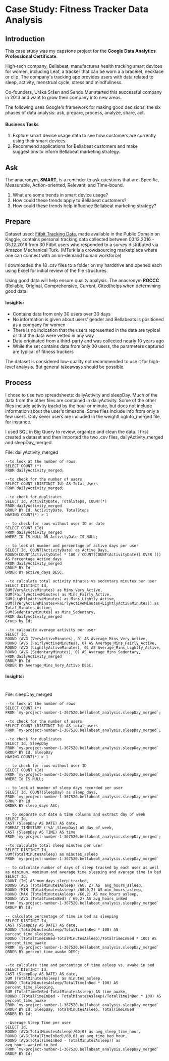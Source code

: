 # Case Study: Fitness Tracker Data Analysis 

## Introduction
This case study was my capstone project for the **Google Data Analytics Professional Certificate**.

High-tech company, Bellabeat, manufactures health tracking smart devices for women, including Leaf, a tracker that can be worn a a bracelet, necklace or clip. The company's tracking app provides users with data related to sleep, activity, menstrual cycle, stress and mindfullness.

Co-founders, Urška Sršen and Sando Mur started this successful company in 2013 and want to grow their company into new areas. 

The following uses Google's framework for making good decisions, the six phases of data analysis: ask, prepare, process, analyze, share, act.


#### Business Tasks
1. Explore smart device usage data to see how customers are currently using their smart devices.
2. Recommend applications for Bellabeat customers and make suggestions to inform Bellabeat marketing strategy.


## Ask
The anacronym, **SMART**, is a reminder to ask questions that are: Specific, Measurable, Action-oriented, Relevant, and Time-bound.

 1. What are some trends in smart device usage?
 2. How could these trends apply to Bellabeat customers?
 3. How could these trends help influence Bellabeat marketing strategy?

## Prepare
Dataset used: [Fitbit Tracking Data](https://www.kaggle.com/datasets/arashnic/fitbit), made available in the Public Domain on Kaggle, contains personal tracking data collected between 03.12.2016 - 05.12.2016 from 30 Fitbit users who responded to a survey distributed via Amazon Mechanical Turk. (MTurk is a crowdsourcing marketplace where one can connect with an on-demand human workforce)

I downloaded the 18 .csv files to a folder on my harddrive and opened each using Excel for initial review of the file structures. 

Using good data will help ensure quality analysis. The anacronym **ROCCC** (Reliable, Original, Comprehensive, Current, Cited)helps when determining good data. 

#### Insights:
- Contains data from only 30 users over 30 days
- No information is given about users' gender and Bellabeats is positioned as a company for women
- There is no indication that the users represented in the data are typical or that the data were vetted in any way
- Data originated from a third-party and was collected nearly 10 years ago
- While the set contains data from only 30 users, the parameters captured are typical of fitness trackers

The dataset is considered low-quality not recommended to use it for high-level analysis. But general takeaways should be possible.


## Process
I chose to use two spreadsheets: dailyActivity and sleepDay. Much of the data from the other files are contained in dailyActivity. Some of the other files include activity trackd by the hour or minute, but does not include information about the user's timezone. Some files include info from only a few users. Only sever users are included in the weightLogInfo_merged file, for instance.

I used SQL in Big Query to review, organize and clean the data. I first created a dataset and then imported the two .csv files,  dailyActivity_merged and sleepDay_merged. 

File:  dailyActivity_merged
```
--to look at the number of rows
SELECT COUNT (*)
FROM dailyActivity_merged;

--to check for the number of users
SELECT COUNT (DISTINCT Id) AS Total_Users
FROM dailyActivity_merged;

--to check for duplicates
SELECT Id, ActivityDate, TotalSteps, COUNT(*)
FROM dailyActivity_merged
GROUP BY Id, ActivityDate, TotalSteps
HAVING COUNT(*) > 1

-- to check for rows without user ID or date
SELECT COUNT (Id)
FROM dailyActivity_merged
WHERE ID IS NULL OR ActivityDate IS NULL;

-- to look at number and percentage of active days per user
SELECT Id, COUNT(ActivityDate) as Active_Days, 
ROUND(COUNT(ActivityDate) * 100 / COUNT(COUNT(ActivityDate)) OVER ()) AS Percentage_Active_days
FROM dailyActivity_merged
GROUP BY Id
ORDER BY active_days DESC;

--to calculate total activity minutes vs sedentary minutes per user
SELECT DISTINCT Id, 
SUM(VeryActiveMinutes) as Mins_Very_Active,
SUM(FairlyActiveMinutes) as Mins_Fairly_Active, 
SUM(LightlyActiveMinutes) as Mins_Lightly_Active,
SUM((VeryActiveMinutes+FairlyActiveMinutes+LightlyActiveMinutes)) as Total_Minutes_Active,
SUM(SedentaryMinutes) as Mins_Sedentary,
FROM dailyActivity_merged
Group by Id;

--to calcualte average activity per user
SELECT Id,
ROUND (AVG (VeryActiveMinutes), 0) AS Average_Mins_Very_Active,
ROUND (AVG (FairlyActiveMinutes), 0) AS Average_Mins_Fairly_Active, 
ROUND (AVG (LightlyActiveMinutes), 0) AS Average_Mins_Lightly_Active, 
ROUND (AVG (SedentaryMinutes), 0) AS Average_Mins_Sedentary,
FROM dailyActivity_merged
GROUP BY Id
ORDER BY Average_Mins_Very_Active DESC;

```

#### Insights:




#

File: sleepDay_merged

```
--to look at the number of rows
SELECT COUNT (*)
FROM `my-project-number-1-367520.bellabeat_analysis.sleepDay_merged`;

--to check for the number of users
SELECT COUNT (DISTINCT Id) AS total_users
FROM `my-project-number-1-367520.bellabeat_analysis.sleepDay_merged`;

--to check for duplicates
SELECT Id, SleepDay
FROM `my-project-number-1-367520.bellabeat_analysis.sleepDay_merged`
GROUP BY Id, SleepDay
HAVING COUNT(*) > 1

-- to check for rows without user ID
SELECT COUNT (Id)
FROM `my-project-number-1-367520.bellabeat_analysis.sleepDay_merged`
WHERE Id IS NULL;

-- to look at number of sleep days recorded per user
SELECT Id, COUNT(SleepDay) as sleep_days, 
FROM `my-project-number-1-367520.bellabeat_analysis.sleepDay_merged`
GROUP BY Id
ORDER BY sleep_days ASC;

-- to separate out date & time columns and extract day of week
SELECT Id, 
CAST (SleepDay AS DATE) AS date, 
FORMAT_TIMESTAMP ('%A',SleepDay) AS day_of_week,
CAST (SleepDay AS TIME) AS time
FROM `my-project-number-1-367520.bellabeat_analysis.sleepDay_merged`;

--to calculate total sleep minutes per user
SELECT DISTINCT Id, 
SUM(TotalMinutesAsleep) as minutes_asleep
FROM `my-project-number-1-367520.bellabeat_analysis.sleepDay_merged`

-- to calculate number of days of sleep tracked by each user as well as minimum, maximum and average time sleeping and average time in bed
SELECT Id,
COUNT (Id) AS num_days_sleep_tracked,
ROUND (AVG (TotalMinutesAsleep) /60, 2) AS  avg_hours_asleep,
ROUND (MIN (TotalMinutesAsleep) /60.0,2) AS min_hours_asleep,
ROUND (MAX (TotalMinutesAsleep) /60,2) AS max_hours_asleep,
ROUND (AVG (TotalTimeInBed) / 60,2) AS avg_hours_inBed
from `my-project-number-1-367520.bellabeat_analysis.sleepDay_merged`
GROUP BY Id;

-- calculate percentage of time in bed as sleeping
SELECT DISTINCT Id, 
CAST (SleepDay AS DATE) AS date,
ROUND (TotalMinutesAsleep/TotalTimeInBed * 100) AS percent_time_sleeping,
ROUND ((TotalTimeInBed-TotalMinutesAsleep)/TotalTimeInBed * 100) AS percent_time_awake
FROM `my-project-number-1-367520.bellabeat_analysis.sleepDay_merged`
ORDER BY percent_time_awake DESC;


--to calculate time and percentage of time asleep vs. awake in bed 
SELECT DISTINCT Id, 
CAST (SleepDay AS DATE) AS date,
SUM (TotalMinutesAsleep) as minutes_asleep,
ROUND (TotalMinutesAsleep/TotalTimeInBed * 100) AS percent_time_sleeping,
SUM (TotalTimeInBed-TotalMinutesAsleep) AS time_awake,
ROUND ((TotalTimeInBed - TotalMinutesAsleep)/TotalTimeInBed * 100) AS percent_time_awake
FROM `my-project-number-1-367520.bellabeat_analysis.sleepDay_merged`
GROUP BY Id, SleepDay, TotalMinutesAsleep, TotalTimeInBed
ORDER BY Id;

--Average Sleep Time per user
SELECT Id, 
ROUND (AVG(TotalMinutesAsleep)/60,0) as avg_sleep_time_hour,
ROUND (AVG(TotalTimeInBed)/60,0) as avg_time_bed_hour,
ROUND (AVG(TotalTimeInBed - TotalMinutesAsleep)) as avg_hours_wasted_in_bed
FROM `my-project-number-1-367520.bellabeat_analysis.sleepDay_merged`
GROUP BY Id;
```


